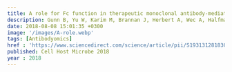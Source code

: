 ```yaml
---
title: A role for Fc function in therapeutic monoclonal antibody-mediated protection against Ebola virus
description: Gunn B, Yu W, Karim M, Brannan J, Herbert A, Wec A, Halfmann P, Fusco M, Schendel S, Gangavarapu K, Krause T, Qiu X, He S, <strong><u>Das J</u></strong>, Suscovich T, Lai J, Chandran K, Zeitlin L, Crowe Jr J, Lauffenburger D, Kawaoka Y, Kobinger G, Andersen K, Dye J, Saphire E, Alter G
date: 2018-08-08 15:01:35 +0300
image: '/images/A-role.webp'
tags: [Antibodyomics]
href : 'https://www.sciencedirect.com/science/article/pii/S1931312818303792?via%3Dihub'
published: Cell Host Microbe 2018
year : 2018
---
```

